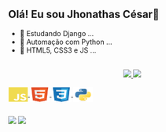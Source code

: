 <!-- [![Readme Card](https://github-readme-stats.vercel.app/api/pin/?username=jhonathascesar232&repo=jhonathascesar232&theme=midnight-purple)](https://github.com/anuraghazra/github-readme-stats)
-->
## Olá! Eu sou Jhonathas César👋

- 🌱 Estudando Django ...
- 👯 Automação com Python ...
- 🌴 HTML5, CSS3 e JS ...

<div align="center">
<br>
  <a href="https://github.com/jhonathascesar232">
  <img height="300em" src="https://github-readme-stats.vercel.app/api/top-langs/?username=jhonathascesar232&layout=demo&langs_count=7&theme=midnight-purple"/>
  <img height="200em" src="https://github-readme-stats.vercel.app/api?username=jhonathascesar232&show_icons=true&theme=midnight-purple&include_all_commits=true&count_private=true"/>
</div>

<div align="cemter"><br>
  <img align="center" alt="Rafa-Js" height="30" width="40" src="https://raw.githubusercontent.com/devicons/devicon/master/icons/javascript/javascript-plain.svg">
  <img align="center" alt="Rafa-HTML" height="30" width="40" src="https://raw.githubusercontent.com/devicons/devicon/master/icons/html5/html5-original.svg">
  <img align="center" alt="Rafa-CSS" height="30" width="40" src="https://raw.githubusercontent.com/devicons/devicon/master/icons/css3/css3-original.svg">
  <img align="center" alt="Rafa-Python" height="30" width="40" src="https://raw.githubusercontent.com/devicons/devicon/master/icons/python/python-original.svg">
</div>

 ##
 
 <div>
  <a href = "mailto:jhonathascesar232@gmail.com" target="_blank"><img src="https://img.shields.io/badge/Gmail-D14836?style=for-the-badge&logo=gmail&logoColor=white"></a>
  <a href="https://www.linkedin.com/in/jhonathas-c%C3%A9sar-9664b9191/" target="_blank"><img src="https://img.shields.io/badge/-LinkedIn-%230077B5?style=for-the-badge&logo=linkedin&logoColor=white" ></a> 
 </div>
